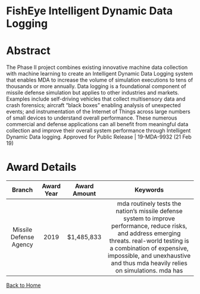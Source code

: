 
FishEye Intelligent Dynamic Data Logging
========================================

# Abstract


The Phase II project combines existing innovative machine data collection with machine learning to create an Intelligent Dynamic Data Logging system that enables MDA to increase the volume of simulation executions to tens of thousands or more annually. Data logging is a foundational component of missile defense simulation but applies to other industries and markets. Examples include self-driving vehicles that collect multisensory data and crash forensics; aircraft “black boxes” enabling analysis of unexpected events; and instrumentation of the Internet of Things across large numbers of small devices to understand overall performance. These numerous commercial and defense applications can all benefit from meaningful data collection and improve their overall system performance through Intelligent Dynamic Data logging. Approved for Public Release | 19-MDA-9932 (21 Feb 19)  

# Award Details

|Branch|Award Year|Award Amount|Keywords|
| :---: | :---: | :---: | :---: |
|Missile Defense Agency|2019|$1,485,833|mda routinely tests the nation’s missile defense system to improve performance, reduce risks, and address emerging threats. real-world testing is a combination of expensive, impossible, and unexhaustive and thus mda heavily relies on simulations. mda has|
  
  


[Back to Home](https://github.com/chrischow/dod_sbir_awards#1167)